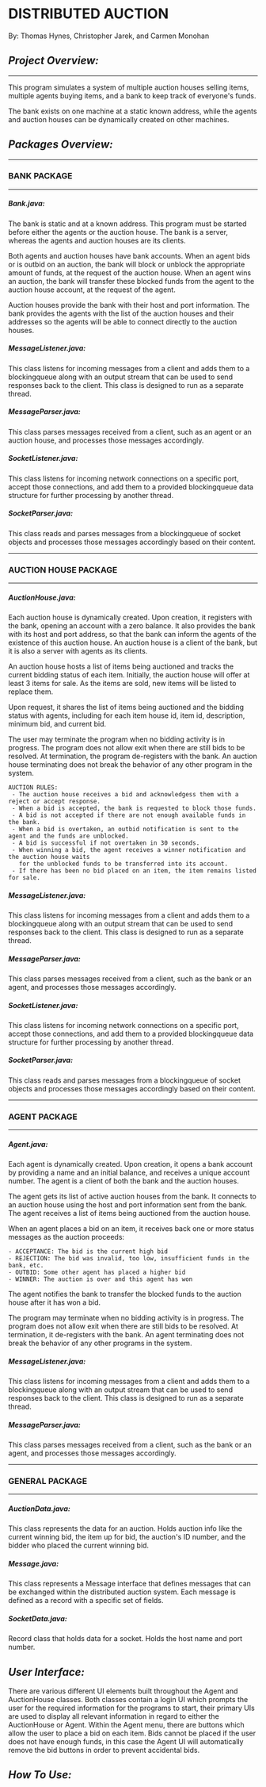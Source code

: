 # **DISTRIBUTED AUCTION**
By: Thomas Hynes, Christopher Jarek, and Carmen Monohan 

## _Project Overview:_

---
This program simulates a system of multiple auction houses selling items, 
multiple agents buying items, and a bank to keep track of everyone's funds. 

The bank exists on one machine at a static known address, while the agents 
and auction houses can be dynamically created on other machines. 

## _Packages Overview:_

---
### BANK PACKAGE
___
##### Bank.java:
The bank is static and at a known address. This program must be started before
either the agents or the auction house. The bank is a server, whereas the agents
and auction houses are its clients.

Both agents and auction houses have bank accounts. When an agent bids or is outbid
on an auction, the bank will block or unblock the appropriate amount of funds, at the 
request of the auction house. When an agent wins an auction, the bank will transfer these 
blocked funds from the agent to the auction house account, at the request of the agent.

Auction houses provide the bank with their host and port information. The bank provides the 
agents with the list of the auction houses and their addresses so the agents will be able 
to connect directly to the auction houses.

##### MessageListener.java:
This class listens for incoming messages from a client and adds them to a blockingqueue 
along with an output stream that can be used to send responses back to the client. This class
is designed to run as a separate thread. 
##### MessageParser.java:
This class parses messages received from a client, such as an agent or an auction house, and
processes those messages accordingly. 
##### SocketListener.java:
This class listens for incoming network connections on a specific port, accept those connections,
and add them to a provided blockingqueue data structure for further processing by another thread.
##### SocketParser.java:
This class reads and parses messages from a blockingqueue of socket objects and processes 
those messages accordingly based on their content.

---
### AUCTION HOUSE PACKAGE
___
##### AuctionHouse.java:
Each auction house is dynamically created. Upon creation, it registers with the bank, opening an 
account with a zero balance. It also provides the bank with its host and port address, so that the 
bank can inform the agents of the existence of this auction house. An auction house is a client of
the bank, but it is also a server with agents as its clients.

An auction house hosts a list of items being auctioned and tracks the current bidding status of each 
item. Initially, the auction house will offer at least 3 items for sale. As the items are sold, new 
items will be listed to replace them. 

Upon request, it shares the list of items being auctioned and the bidding status with agents, including
for each item house id, item id, description, minimum bid, and current bid.

The user may terminate the program when no bidding activity is in progress. The program does not allow
exit when there are still bids to be resolved. At termination, the program de-registers with the bank.
An auction house terminating does not break the behavior of any other program in the system. 

    AUCTION RULES:
     - The auction house receives a bid and acknowledgess them with a reject or accept response. 
     - When a bid is accepted, the bank is requested to block those funds. 
     - A bid is not accepted if there are not enough available funds in the bank.
     - When a bid is overtaken, an outbid notification is sent to the agent and the funds are unblocked.
     - A bid is successful if not overtaken in 30 seconds.
     - When winning a bid, the agent receives a winner notification and the auction house waits 
       for the unblocked funds to be transferred into its account. 
     - If there has been no bid placed on an item, the item remains listed for sale. 

##### MessageListener.java:
This class listens for incoming messages from a client and adds them to a blockingqueue
along with an output stream that can be used to send responses back to the client. This class
is designed to run as a separate thread.
##### MessageParser.java:
This class parses messages received from a client, such as the bank or an agent, and
processes those messages accordingly.
##### SocketListener.java:
This class listens for incoming network connections on a specific port, accept those connections,
and add them to a provided blockingqueue data structure for further processing by another thread.
##### SocketParser.java:
This class reads and parses messages from a blockingqueue of socket objects and processes
those messages accordingly based on their content.

---
### AGENT PACKAGE
___
##### Agent.java:
Each agent is dynamically created. Upon creation, it opens a bank account by providing a name and an 
initial balance, and receives a unique account number. The agent is a client of both the bank and the 
auction houses. 

The agent gets its list of active auction houses from the bank. It connects to an auction house using 
the host and port information sent from the bank. The agent receives a list of items being auctioned 
from the auction house. 

When an agent places a bid on an item, it receives back one or more status messages as the auction proceeds:

    - ACCEPTANCE: The bid is the current high bid
    - REJECTION: The bid was invalid, too low, insufficient funds in the bank, etc.
    - OUTBID: Some other agent has placed a higher bid
    - WINNER: The auction is over and this agent has won

The agent notifies the bank to transfer the blocked funds to the auction house after it has won a bid. 

The program may terminate when no bidding activity is in progress. The program does not allow exit when
there are still bids to be resolved. At termination, it de-registers with the bank. An agent terminating
does not break the behavior of any other programs in the system. 

##### MessageListener.java:
This class listens for incoming messages from a client and adds them to a blockingqueue
along with an output stream that can be used to send responses back to the client. This class
is designed to run as a separate thread.
##### MessageParser.java:
This class parses messages received from a client, such as the bank or an agent, and
processes those messages accordingly.

---
### GENERAL PACKAGE
___
##### AuctionData.java:
This class represents the data for an auction. Holds auction info like the current winning bid,
the item up for bid, the auction's ID number, and the bidder who placed the current winning bid.
##### Message.java:
This class represents a Message interface that defines messages that can be exchanged within the 
distributed auction system. Each message is defined as a record with a specific set of fields.
##### SocketData.java:
Record class that holds data for a socket. Holds the host name and port number.


## _User Interface:_ 
There are various different UI elements built throughout the Agent and AuctionHouse classes.
Both classes contain a login UI which prompts the user for the required information for the programs to start,
their primary UIs are used to display all relevant information in regard to either the AuctionHouse or Agent.
Within the Agent menu, there are buttons which allow the user to place a bid on each item. Bids cannot be placed
if the user does not have enough funds, in this case the Agent UI will automatically remove the bid buttons in
order to prevent accidental bids.


## _How To Use:_


